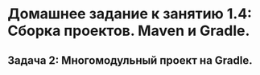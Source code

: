 # Домашнее задание к занятию 1.4: Сборка проектов. Maven и Gradle.
## Задача 2: Многомодульный проект на Gradle.